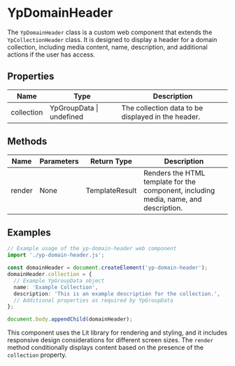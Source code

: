# YpDomainHeader

The `YpDomainHeader` class is a custom web component that extends the `YpCollectionHeader` class. It is designed to display a header for a domain collection, including media content, name, description, and additional actions if the user has access.

## Properties

| Name       | Type                  | Description                                      |
|------------|-----------------------|--------------------------------------------------|
| collection | YpGroupData \| undefined | The collection data to be displayed in the header. |

## Methods

| Name            | Parameters | Return Type | Description                                                                 |
|-----------------|------------|-------------|-----------------------------------------------------------------------------|
| render          | None       | TemplateResult | Renders the HTML template for the component, including media, name, and description. |

## Examples

```typescript
// Example usage of the yp-domain-header web component
import './yp-domain-header.js';

const domainHeader = document.createElement('yp-domain-header');
domainHeader.collection = {
  // Example YpGroupData object
  name: 'Example Collection',
  description: 'This is an example description for the collection.',
  // Additional properties as required by YpGroupData
};

document.body.appendChild(domainHeader);
```

This component uses the Lit library for rendering and styling, and it includes responsive design considerations for different screen sizes. The `render` method conditionally displays content based on the presence of the `collection` property.